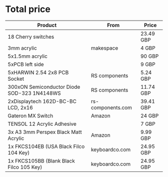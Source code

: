 # Total price

Product                                     | From               | Price
---                                         | ---                | ---
18 Cherry switches                          |                    | 23.49 GBP
3mm acrylic                                 | makespace          | 4 GBP
5x1.5mm acrylic                             |                    | 90 GBP 
5xPCB left side                             |                    | 9 GBP 
5xHARWIN 2.54 2x8 PCB Socket                | RS components      | 5.24 GBP
300xON Semiconductor Diode SOD-323 1N4148WS | RS components      | 11.74 GBP
2xDisplaytech 162D-BC-BC LCD, 2x16          | rs-components.com  | 39.41 GBP
Gateron MX Switch                           | Amazon             | 24 GBP
TENSOL 12 Acrylic Adhesive                  |                    | 7 GBP
3x A3 3mm Perspex Black Matt Acrylic        | Amazon             | 9.99 GBP
1x FKCS104EB (USA Black Filco 104 Key)      | keyboardco.com     | 24.95 GBP  
1x FKCS105BB (Blank Black Filco 105 Key)    | keyboardco.com     | 24.95 GBP
